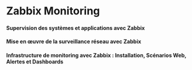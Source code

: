 # Zabbix Monitoring

#### Supervision des systèmes et applications avec Zabbix

#### Mise en œuvre de la surveillance réseau avec Zabbix

#### Infrastructure de monitoring avec Zabbix : Installation, Scénarios Web, Alertes et Dashboards
